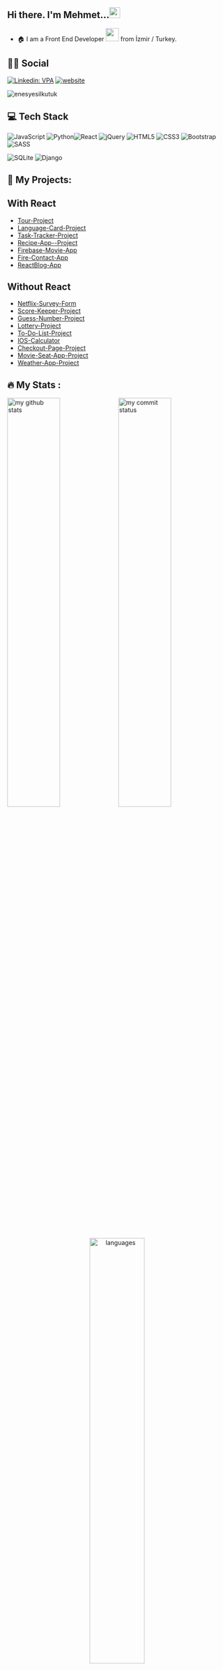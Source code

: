 
## Hi there. I'm Mehmet...<img src="https://media.giphy.com/media/hvRJCLFzcasrR4ia7z/giphy.gif" width="25px">
- :house: I am a Front End Developer <img src="https://media.giphy.com/media/WUlplcMpOCEmTGBtBW/giphy.gif" width="30"> from İzmir / Turkey.



## :man::woman: Social
[![Linkedin: VPA](https://img.shields.io/badge/linkedin-%230077B5.svg?&style=for-the-badge&logo=linkedin&logoColor=white)](https://www.linkedin.com/in/enesyesilkutuk/)
[![website](https://img.shields.io/badge/gmail-f1f2f6.svg?&style=for-the-badge&logo=gmail&logoColor=red)](mailto:enesyesilkutuk@gmail.com)
<p align="left"> <img src="https://komarev.com/ghpvc/?username=enesyesilkutuk" alt="enesyesilkutuk" /> </p>

## 💻 Tech Stack

![JavaScript](https://img.shields.io/badge/javascript-%23323330.svg?style=flat&logo=javascript&logoColor=%23F7DF1E) ![Python](https://img.shields.io/badge/python-3670A0?style=flat&logo=python&logoColor=ffdd54)![React](https://img.shields.io/badge/react-%2320232a.svg?style=flat&logo=react&logoColor=%2361DAFB) ![jQuery](https://img.shields.io/badge/jquery-%230769AD.svg?style=flat&logo=jquery&logoColor=white) ![HTML5](https://img.shields.io/badge/html5-%23E34F26.svg?style=flat&logo=html5&logoColor=white) ![CSS3](https://img.shields.io/badge/css3-%231572B6.svg?style=flat&logo=css3&logoColor=white) ![Bootstrap](https://img.shields.io/badge/bootstrap-%23563D7C.svg?style=flat&logo=bootstrap&logoColor=white) ![SASS](https://img.shields.io/badge/SASS-hotpink.svg?style=flat&logo=SASS&logoColor=white) 

![SQLite](https://img.shields.io/badge/sqlite-%2307405e.svg?style=flat&logo=sqlite&logoColor=white) 
![Django](https://img.shields.io/badge/django-%23092E20.svg?style=flat&logo=django&logoColor=white) 


                                                                                                                                      
 
                                                                                               
## :star2: My Projects: 
## With React
- <a href="https://enesyesilkutuk.github.io/react-tour-project/" target="_blank" >Tour-Project</a>
- <a href="https://enesyesilkutuk.github.io/react-language-cards-project/" target="_blank" >Language-Card-Project</a>
- <a href="https://enesyesilkutuk.github.io/react-task-tracker-project/" target="_blank" >Task-Tracker-Project</a>
- <a href="https://recipe-app-enes.netlify.app/" target="_blank" >Recipe-App--Project</a>
- <a href="https://github.com/enesyesilkutuk/react-firebase-movie-app" target="_blank" >Firebase-Movie-App</a>
- <a href="https://react-fire-contact-app.netlify.app/" target="_blank" >Fire-Contact-App</a>
- <a href="https://react-blog-app-enes.netlify.app/" target="_blank" >ReactBlog-App</a> 
## Without React
 
 - <a href="https://enesyesilkutuk.github.io/Netflix-Survey-Form/" target="_blank" >Netflix-Survey-Form</a>
 - <a href="https://enesyesilkutuk.github.io/Score-Keeper-Project/" target="_blank" >Score-Keeper-Project</a>
 - <a href="https://enesyesilkutuk.github.io/Guess-Number-Project/" target="_blank" >Guess-Number-Project</a>
 - <a href="https://enesyesilkutuk.github.io/Lottery-Project/" target="_blank" >Lottery-Project</a>
 - <a href="https://enesyesilkutuk.github.io/To-Do-List-Project/" target="_blank" >To-Do-List-Project</a>
 - <a href="https://enesyesilkutuk.github.io/IOS-Calculator/" target="_blank" >IOS-Calculator</a>
 - <a href="https://enesyesilkutuk.github.io/Checkout-Page-Project/" target="_blank" >Checkout-Page-Project</a>
 - <a href="https://enesyesilkutuk.github.io/Movie-Seat-App/" target="_blank" >Movie-Seat-App-Project</a>
 - <a href="https://enesyesilkutuk.github.io/Weather-App-Project/" target="_blank" >Weather-App-Project</a>

## :fire: My Stats :
                                                                        
<p align="left">
<img src="https://github-readme-stats.vercel.app/api?username=enesyesilkutuk&theme=chartreuse-dark" alt="my github stats" width="49%"/>&nbsp;
<img src="https://github-readme-streak-stats.herokuapp.com/?user=enesyesilkutuk&theme=chartreuse-dark" alt="my commit status" width="49%" /> </p>
<p align="center"> <img src="https://github-readme-stats.vercel.app/api/top-langs/?username=enesyesilkutuk&theme=chartreuse-dark&layout=compact" alt="languages" width="50%" > </p>
